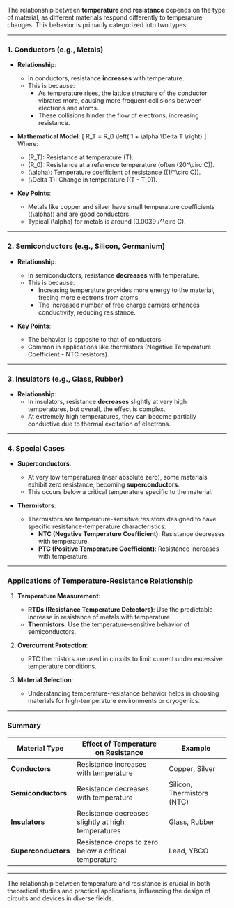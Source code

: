The relationship between **temperature** and **resistance** depends on the type of material, as different materials respond differently to temperature changes. This behavior is primarily categorized into two types:

---

### **1. Conductors (e.g., Metals)**
- **Relationship**:
  - In conductors, resistance **increases** with temperature.
  - This is because:
    - As temperature rises, the lattice structure of the conductor vibrates more, causing more frequent collisions between electrons and atoms.
    - These collisions hinder the flow of electrons, increasing resistance.
- **Mathematical Model**:
  \[
  R_T = R_0 \left( 1 + \alpha \Delta T \right)
  \]
  Where:
  - \(R_T\): Resistance at temperature \(T\).
  - \(R_0\): Resistance at a reference temperature (often \(20^\circ C\)).
  - \(\alpha\): Temperature coefficient of resistance (\(1/^\circ C\)).
  - \(\Delta T\): Change in temperature (\(T - T_0\)).

- **Key Points**:
  - Metals like copper and silver have small temperature coefficients (\(\alpha\)) and are good conductors.
  - Typical \(\alpha\) for metals is around \(0.0039 /^\circ C\).

---

### **2. Semiconductors (e.g., Silicon, Germanium)**
- **Relationship**:
  - In semiconductors, resistance **decreases** with temperature.
  - This is because:
    - Increasing temperature provides more energy to the material, freeing more electrons from atoms.
    - The increased number of free charge carriers enhances conductivity, reducing resistance.

- **Key Points**:
  - The behavior is opposite to that of conductors.
  - Common in applications like thermistors (Negative Temperature Coefficient - NTC resistors).

---

### **3. Insulators (e.g., Glass, Rubber)**
- **Relationship**:
  - In insulators, resistance **decreases** slightly at very high temperatures, but overall, the effect is complex.
  - At extremely high temperatures, they can become partially conductive due to thermal excitation of electrons.

---

### **4. Special Cases**
- **Superconductors**:
  - At very low temperatures (near absolute zero), some materials exhibit zero resistance, becoming **superconductors**.
  - This occurs below a critical temperature specific to the material.

- **Thermistors**:
  - Thermistors are temperature-sensitive resistors designed to have specific resistance-temperature characteristics:
    - **NTC (Negative Temperature Coefficient)**: Resistance decreases with temperature.
    - **PTC (Positive Temperature Coefficient)**: Resistance increases with temperature.

---

### **Applications of Temperature-Resistance Relationship**
1. **Temperature Measurement**:
   - **RTDs (Resistance Temperature Detectors)**: Use the predictable increase in resistance of metals with temperature.
   - **Thermistors**: Use the temperature-sensitive behavior of semiconductors.

2. **Overcurrent Protection**:
   - PTC thermistors are used in circuits to limit current under excessive temperature conditions.

3. **Material Selection**:
   - Understanding temperature-resistance behavior helps in choosing materials for high-temperature environments or cryogenics.

---

### **Summary**

| **Material Type**   | **Effect of Temperature on Resistance**       | **Example**                |
|----------------------|-----------------------------------------------|----------------------------|
| **Conductors**       | Resistance increases with temperature         | Copper, Silver             |
| **Semiconductors**   | Resistance decreases with temperature         | Silicon, Thermistors (NTC) |
| **Insulators**       | Resistance decreases slightly at high temperatures | Glass, Rubber              |
| **Superconductors**  | Resistance drops to zero below a critical temperature | Lead, YBCO                |

---

The relationship between temperature and resistance is crucial in both theoretical studies and practical applications, influencing the design of circuits and devices in diverse fields.
